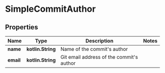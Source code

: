 
# SimpleCommitAuthor

## Properties
Name | Type | Description | Notes
------------ | ------------- | ------------- | -------------
**name** | **kotlin.String** | Name of the commit&#39;s author | 
**email** | **kotlin.String** | Git email address of the commit&#39;s author | 



